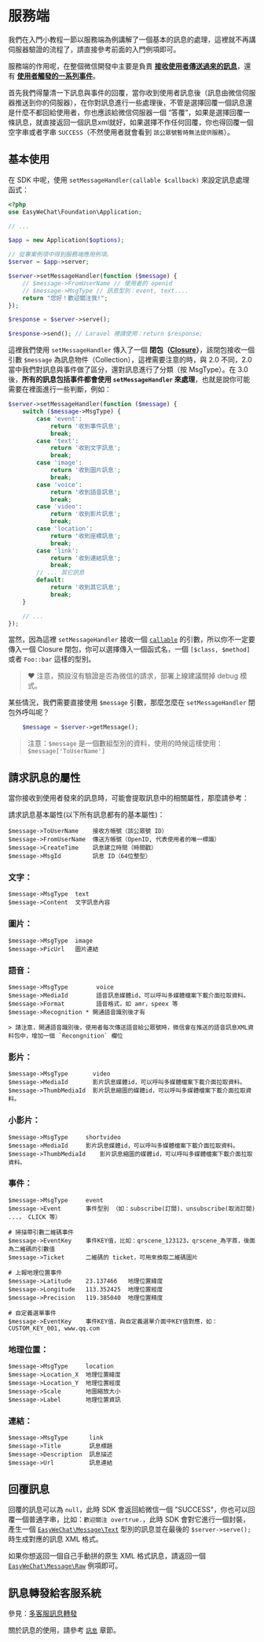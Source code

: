 # 服務端


我們在入門小教程一節以服務端為例講解了一個基本的訊息的處理，這裡就不再講伺服器驗證的流程了，請直接參考前面的入門例項即可。

服務端的作用呢，在整個微信開發中主要是負責 **[接收使用者傳送過來的訊息](http://mp.weixin.qq.com/wiki/10/79502792eef98d6e0c6e1739da387346.html)**，還有 **[使用者觸發的一系列事件](http://mp.weixin.qq.com/wiki/2/5baf56ce4947d35003b86a9805634b1e.html)**。

首先我們得釐清一下訊息與事件的回覆，當你收到使用者訊息後（訊息由微信伺服器推送到你的伺服器），在你對訊息進行一些處理後，不管是選擇回覆一個訊息還是什麼不都回給使用者，你也應該給微信伺服器一個 “答覆”，如果是選擇回覆一條訊息，就直接返回一個訊息xml就好，如果選擇不作任何回覆，你也得回覆一個空字串或者字串 `SUCCESS`（不然使用者就會看到 `該公眾號暫時無法提供服務`）。

## 基本使用

在 SDK 中呢，使用 `setMessageHandler(callable $callback)` 來設定訊息處理函式：

```php
<?php
use EasyWeChat\Foundation\Application;

// ...

$app = new Application($options);

// 從專案例項中得到服務端應用例項。
$server = $app->server;

$server->setMessageHandler(function ($message) {
    // $message->FromUserName // 使用者的 openid
    // $message->MsgType // 訊息型別：event, text....
    return "您好！歡迎關注我!";
});

$response = $server->serve();

$response->send(); // Laravel 裡請使用：return $response;
```

這裡我們使用 `setMessageHandler` 傳入了一個 **閉包（[Closure](http://php.net/manual/en/class.closure.php)）**，該閉包接收一個引數 `$message` 為訊息物件（Collection），這裡需要注意的時，與 2.0 不同，2.0 當中我們對訊息與事件做了區分，還對訊息進行了分類（按 MsgType）。在 3.0 後，**所有的訊息包括事件都會使用 `setMessageHandler` 來處理**，也就是說你可能需要在裡面進行一些判斷，例如：

```php
$server->setMessageHandler(function ($message) {
    switch ($message->MsgType) {
        case 'event':
            return '收到事件訊息';
            break;
        case 'text':
            return '收到文字訊息';
            break;
        case 'image':
            return '收到圖片訊息';
            break;
        case 'voice':
            return '收到語音訊息';
            break;
        case 'video':
            return '收到影片訊息';
            break;
        case 'location':
            return '收到座標訊息';
            break;
        case 'link':
            return '收到連結訊息';
            break;
        // ... 其它訊息
        default:
            return '收到其它訊息';
            break;
    }

    // ...
});
```

當然，因為這裡 `setMessageHandler` 接收一個 [`callable`](http://php.net/manual/zh/language.types.callable.php) 的引數，所以你不一定要傳入一個 Closure 閉包，你可以選擇傳入一個函式名，一個 `[$class, $method]` 或者 `Foo::bar` 這樣的型別。

> :heart: 注意，預設沒有驗證是否為微信的請求，部署上線建議關掉 debug 模式。

某些情況，我們需要直接使用 `$message` 引數，那麼怎麼在 `setMessageHandler` 閉包外呼叫呢？

```php
    $message = $server->getMessage();
```
> 注意：`$message` 是一個數組型別的資料，使用的時候這樣使用：`$message['ToUserName']`

## 請求訊息的屬性

當你接收到使用者發來的訊息時，可能會提取訊息中的相關屬性，那麼請參考：

請求訊息基本屬性(以下所有訊息都有的基本屬性)：

    $message->ToUserName    接收方帳號（該公眾號 ID）
    $message->FromUserName  傳送方帳號（OpenID, 代表使用者的唯一標識）
    $message->CreateTime    訊息建立時間（時間戳）
    $message->MsgId         訊息 ID（64位整型）

### 文字：

    $message->MsgType  text
    $message->Content  文字訊息內容

### 圖片：

    $message->MsgType  image
    $message->PicUrl   圖片連結

### 語音：

    $message->MsgType        voice
    $message->MediaId        語音訊息媒體id，可以呼叫多媒體檔案下載介面拉取資料。
    $message->Format         語音格式，如 amr，speex 等
    $message->Recognition * 開通語音識別後才有

    > 請注意，開通語音識別後，使用者每次傳送語音給公眾號時，微信會在推送的語音訊息XML資料包中，增加一個 `Recongnition` 欄位

### 影片：

    $message->MsgType       video
    $message->MediaId       影片訊息媒體id，可以呼叫多媒體檔案下載介面拉取資料。
    $message->ThumbMediaId  影片訊息縮圖的媒體id，可以呼叫多媒體檔案下載介面拉取資料。

### 小影片：

    $message->MsgType     shortvideo
    $message->MediaId     影片訊息媒體id，可以呼叫多媒體檔案下載介面拉取資料。
    $message->ThumbMediaId    影片訊息縮圖的媒體id，可以呼叫多媒體檔案下載介面拉取資料。

### 事件：

    $message->MsgType     event
    $message->Event       事件型別 （如：subscribe(訂閱)、unsubscribe(取消訂閱) ...， CLICK 等）

    # 掃描帶引數二維碼事件
    $message->EventKey    事件KEY值，比如：qrscene_123123，qrscene_為字首，後面為二維碼的引數值
    $message->Ticket      二維碼的 ticket，可用來換取二維碼圖片

    # 上報地理位置事件
    $message->Latitude    23.137466   地理位置緯度
    $message->Longitude   113.352425  地理位置經度
    $message->Precision   119.385040  地理位置精度

    # 自定義選單事件
    $message->EventKey    事件KEY值，與自定義選單介面中KEY值對應，如：CUSTOM_KEY_001, www.qq.com

### 地理位置：

    $message->MsgType     location
    $message->Location_X  地理位置緯度
    $message->Location_Y  地理位置經度
    $message->Scale       地圖縮放大小
    $message->Label       地理位置資訊

### 連結：

    $message->MsgType      link
    $message->Title        訊息標題
    $message->Description  訊息描述
    $message->Url          訊息連結

## 回覆訊息

回覆的訊息可以為 `null`，此時 SDK 會返回給微信一個 "SUCCESS"，你也可以回覆一個普通字串，比如：`歡迎關注 overtrue.`，此時 SDK 會對它進行一個封裝，產生一個 [`EasyWeChat\Message\Text`](https://github.com/EasyWeChat/message/blob/master/src/Text.php) 型別的訊息並在最後的 `$server->serve();` 時生成對應的訊息 XML 格式。

如果你想返回一個自己手動拼的原生 XML 格式訊息，請返回一個 [`EasyWeChat\Message\Raw`](https://github.com/EasyWeChat/message/blob/master/src/Raw.php) 例項即可。

## 訊息轉發給客服系統

參見：[多客服訊息轉發](message-transfer.html)

關於訊息的使用，請參考 [`訊息`](messages.html) 章節。
